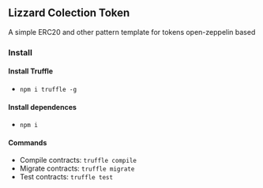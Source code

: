 ## Lizzard Colection Token

A simple ERC20 and other pattern template for tokens open-zeppelin based

### Install

#### Install Truffle
- `npm i truffle -g`  

#### Install dependences
- `npm i`

#### Commands

- Compile contracts: `truffle compile`
- Migrate contracts: `truffle migrate`
- Test contracts:    `truffle test`
